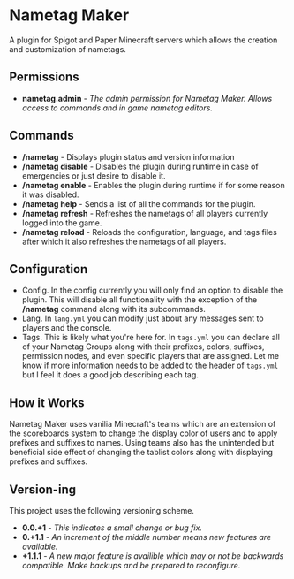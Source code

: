 # Nametag Maker
A plugin for Spigot and Paper Minecraft servers which allows the creation and customization of nametags. 
## Permissions
- __nametag.admin__ - _The admin permission for Nametag Maker. Allows access to commands and in game nametag editors._ <br />
## Commands
- __/nametag__ - Displays plugin status and version information
- __/nametag disable__ - Disables the plugin during runtime in case of emergencies or just desire to disable it.
- __/nametag enable__ - Enables the plugin during runtime if for some reason it was disabled.
- __/nametag help__ - Sends a list of all the commands for the plugin.
- __/nametag refresh__ - Refreshes the nametags of all players currently logged into the game.
- __/nametag reload__ - Reloads the configuration, language, and tags files after which it also refreshes the nametags of all players.
## Configuration
- Config. In the config currently you will only find an option to disable the plugin. This will disable all functionality with the exception of the __/nametag__ command along with its subcommands. <br />
- Lang. In `lang.yml` you can modify just about any messages sent to players and the console.  <br />
- Tags. This is likely what you're here for. In `tags.yml` you can declare all of your Nametag Groups along with their prefixes, colors, suffixes, permission nodes, and even specific players that are assigned. Let me know if more information needs to be added to the header of `tags.yml` but I feel it does a good job describing each tag. 
## How it Works
Nametag Maker uses vanilia Minecraft's teams which are an extension of the scoreboards system to change the display color of users and to apply prefixes and suffixes to names. Using teams also has the unintended but beneficial side effect of changing the tablist colors along with displaying prefixes and suffixes.
## Version-ing
This project uses the following versioning scheme.
- __0.0.+1__ - _This indicates a small change or bug fix._ 
- __0.+1.1__ - _An increment of the middle number means new features are available._
- __+1.1.1__ - _A new major feature is availible which may or not be backwards compatible. Make backups and be prepared to reconfigure._
